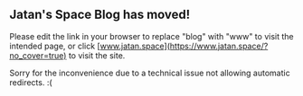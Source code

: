 ## Jatan's Space Blog has moved!

Please edit the link in your browser to replace "blog" with "www" to visit the intended page, or click [www.jatan.space](https://www.jatan.space/?no_cover=true) to visit the site.

Sorry for the inconvenience due to a technical issue not allowing automatic redirects. :(
